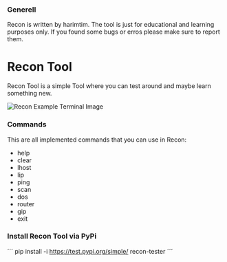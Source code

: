 ### Generell
Recon is written by harimtim. The tool is just for educational and learning purposes only. If you found some bugs or erros please make sure to report them.

# Recon Tool
Recon Tool is a simple Tool where you can test around and maybe learn something new.

![Recon Example Terminal Image](https://cdn.discordapp.com/attachments/1242143179147575377/1251271703250604166/Screenshot_2024-06-14_222412.png?ex=666df915&is=666ca795&hm=e5a2923fb25f55c0f5ef561ff4642bb741f8585504f131c873b5ede2743835ef&)

### Commands
This are all implemented commands that you can use in Recon:

- help 
- clear
- lhost
- lip
- ping
- scan
- dos
- router
- gip
- exit

### Install Recon Tool via PyPi
´´´
pip install -i https://test.pypi.org/simple/ recon-tester
´´´